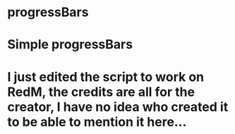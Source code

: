 # progressBars
# Simple progressBars
# I just edited the script to work on RedM, the credits are all for the creator, I have no idea who created it to be able to mention it here...

